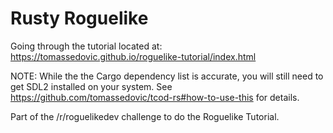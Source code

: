 # Rusty Roguelike
Going through the tutorial located at:
https://tomassedovic.github.io/roguelike-tutorial/index.html

NOTE: While the the Cargo dependency list is accurate, you will still need to get SDL2 installed on your system. See https://github.com/tomassedovic/tcod-rs#how-to-use-this for details.

Part of the /r/roguelikedev challenge to do the Roguelike Tutorial.